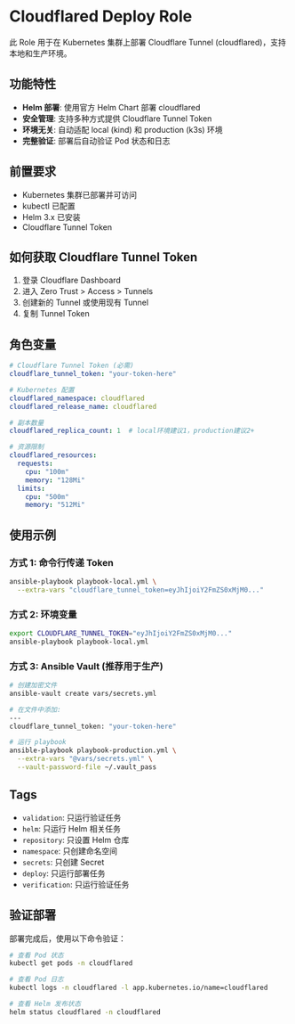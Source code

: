 # Cloudflared Deploy Role

此 Role 用于在 Kubernetes 集群上部署 Cloudflare Tunnel (cloudflared)，支持本地和生产环境。

## 功能特性

- **Helm 部署**: 使用官方 Helm Chart 部署 cloudflared
- **安全管理**: 支持多种方式提供 Cloudflare Tunnel Token
- **环境无关**: 自动适配 local (kind) 和 production (k3s) 环境
- **完整验证**: 部署后自动验证 Pod 状态和日志

## 前置要求

- Kubernetes 集群已部署并可访问
- kubectl 已配置
- Helm 3.x 已安装
- Cloudflare Tunnel Token

## 如何获取 Cloudflare Tunnel Token

1. 登录 Cloudflare Dashboard
2. 进入 Zero Trust > Access > Tunnels
3. 创建新的 Tunnel 或使用现有 Tunnel
4. 复制 Tunnel Token

## 角色变量

```yaml
# Cloudflare Tunnel Token (必需)
cloudflare_tunnel_token: "your-token-here"

# Kubernetes 配置
cloudflared_namespace: cloudflared
cloudflared_release_name: cloudflared

# 副本数量
cloudflared_replica_count: 1  # local环境建议1，production建议2+

# 资源限制
cloudflared_resources:
  requests:
    cpu: "100m"
    memory: "128Mi"
  limits:
    cpu: "500m"
    memory: "512Mi"
```

## 使用示例

### 方式 1: 命令行传递 Token

```bash
ansible-playbook playbook-local.yml \
  --extra-vars "cloudflare_tunnel_token=eyJhIjoiY2FmZS0xMjM0..."
```

### 方式 2: 环境变量

```bash
export CLOUDFLARE_TUNNEL_TOKEN="eyJhIjoiY2FmZS0xMjM0..."
ansible-playbook playbook-local.yml
```

### 方式 3: Ansible Vault (推荐用于生产)

```bash
# 创建加密文件
ansible-vault create vars/secrets.yml

# 在文件中添加:
---
cloudflare_tunnel_token: "your-token-here"

# 运行 playbook
ansible-playbook playbook-production.yml \
  --extra-vars "@vars/secrets.yml" \
  --vault-password-file ~/.vault_pass
```

## Tags

- `validation`: 只运行验证任务
- `helm`: 只运行 Helm 相关任务
- `repository`: 只设置 Helm 仓库
- `namespace`: 只创建命名空间
- `secrets`: 只创建 Secret
- `deploy`: 只运行部署任务
- `verification`: 只运行验证任务

## 验证部署

部署完成后，使用以下命令验证：

```bash
# 查看 Pod 状态
kubectl get pods -n cloudflared

# 查看 Pod 日志
kubectl logs -n cloudflared -l app.kubernetes.io/name=cloudflared

# 查看 Helm 发布状态
helm status cloudflared -n cloudflared
```
